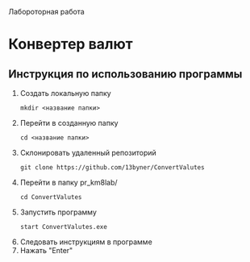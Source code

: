 Лабороторная работа 
# Конвертер валют
## Инструкция по использованию программы ##

1. Создать локальную папку
   ```
   mkdir <название папки>
   ```
2. Перейти в созданную папку
   ```
   cd <название папки>
   ```
3. Склонировать удаленный репозиторий
   ```
   git clone https://github.com/13byner/ConvertValutes
   ```
4. Перейти в папку pr_km8lab/
   ```
   cd ConvertValutes
   ```
5. Запустить программу
   ```
   start ConvertValutes.exe
   ```
6. Следовать инструкциям в программе
7. Нажать "Enter"
